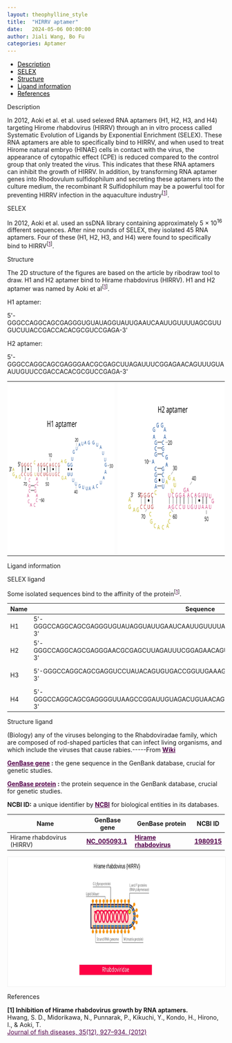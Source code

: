 ```yaml
---
layout: theophylline_style
title:  "HIRRV aptamer"
date:   2024-05-06 00:00:00
author: Jiali Wang, Bo Fu
categories: Aptamer
---
```

<html>



<div class="side-nav">
<ul>
    <div class="side-nav-item"><li><a href="#description" style="color: #000000;">Description</a></li></div>
    <div class="side-nav-item"><li><a href="#SELEX" style="color: #000000;">SELEX</a></li></div>
    <div class="side-nav-item"><li><a href="#Structure" style="color: #000000;">Structure</a></li></div>
    <div class="side-nav-item"><li><a href="#ligand-recognition" style="color: #000000;">Ligand information</a></li></div>
    <div class="side-nav-item"><li><a href="#references" style="color: #000000;">References</a></li></div>
    </ul>
</div>


<p class="header_box" id="description">Description</p>
<p>In 2012, Aoki et al. et al. used selexed RNA aptamers (H1, H2, H3, and H4) targeting Hirome rhabdovirus (HIRRV) through an in vitro process called Systematic Evolution of Ligands by Exponential Enrichment (SELEX). These RNA aptamers are able to specifically bind to HIRRV, and when used to treat Hirome natural embryo (HINAE) cells in contact with the virus, the appearance of cytopathic effect (CPE) is reduced compared to the control group that only treated the virus. This indicates that these RNA aptamers can inhibit the growth of HIRRV. In addition, by transforming RNA aptamer genes into Rhodovulum sulfidophilum and secreting these aptamers into the culture medium, the recombinant R Sulfidophilum may be a powerful tool for preventing HIRRV infection in the aquaculture industry<sup>[<a href="#ref1" style="color:#520049">1</a>]</sup>.<br></p>


<p class="header_box" id="SELEX">SELEX</p>
<p>In 2012, Aoki et al. used an ssDNA library containing approximately 5 × 10<sup>16</sup> different sequences. After nine rounds of SELEX, they isolated 45 RNA aptamers. Four of these (H1, H2, H3, and H4) were found to specifically bind to HIRRV<sup>[<a href="#ref1" style="color:#520049">1</a>]</sup>.</p>
<p>


<p class="header_box" id="Structure">Structure</p>
<p>The 2D structure of the figures are based on the article by ribodraw tool to draw. H1 and H2 aptamer bind to Hirame rhabdovirus (HIRRV). H1 and H2 aptamer was named by Aoki et al<sup>[<a href="#ref1" style="color:#520049">1</a>]</sup>.</p>
<p>H1 aptamer: </p>
<p>5'-GGGCCAGGCAGCGAGGGUGUAUAGGUAUUGAAUCAAUUGUUUUAGCGUUGUCUUACCGACCACACGCGUCCGAGA-3'<br></p>
<p>H2 aptamer: </p>
<p>5'-GGGCCAGGCAGCGAGGGAACGCGAGCUUAGAUUUCGGAGAACAGUUUGUAAUUGUUCCGACCACACGCGUCCGAGA-3'</p>
<table class="table table-bordered" style="table-layout:fixed;width:auto;margin-left:auto;margin-right:auto;"><tr>
  <td style="text-align:center;padding-bottom: 0px;padding-left: 0px;padding-top: 0px;padding-right: 0px">
  <img src="/images/2D/H1-aptamer_2D1.svg" alt="drawing" style="width:500px;height:400px;margin-top: 0px;margin-bottom: 0px;" >
  </td>
  <td style="text-align:center;padding-bottom: 0px;padding-right: 0px;padding-top: 0px;padding-right: 0px">
  <img src="/images/2D/H2-aptamer_2D2.svg" alt="drawing" style="width:500px;height:400px;margin-top: 0px;margin-bottom: 0px;" >
  </td>
  </tr>
  </table>


<p class="header_box" id="ligand-recognition">Ligand information</p>  

<p class="blowheader_box">SELEX ligand</p>
<p>Some isolated sequences bind to the affinity of the protein<sup>[<a href="#ref1" style="color:#520049">1</a>]</sup>.</p>
<table class="table table-bordered" style="table-layout:fixed;width:auto;margin-left:auto;margin-right:auto;" >
  <thead>
      <tr>
        <th onclick="sortTable(0)">Name</th>
        <th onclick="sortTable(1)">Sequence</th>
        <th onclick="sortTable(2)">Ligand</th>
        <th onclick="sortTable(3)">Affinity</th>
      </tr>
  </thead>
    <tbody>
      <tr>
      <td name="td0">H1</td>
      <td name="td1">5'-GGGCCAGGCAGCGAGGGUGUAUAGGUAUUGAAUCAAUUGUUUUAGCGUUGUCUUACCGACCACACGCGUCCGAGA-3'</td>
      <td name="td2">Hirame rhabdovirus (HIRRV)</td>
      <td name="td3">NA</td>
    </tr>
     <tr>
      <td name="td0">H2</td>
      <td name="td1">5'-GGGCCAGGCAGCGAGGGAACGCGAGCUUAGAUUUCGGAGAACAGUUUGUAAUUGUUCCGACCACACGCGUCCGAGA-3'</td>
      <td name="td2">Hirame rhabdovirus (HIRRV)</td>
      <td name="td3">NA</td>
    </tr>
     <tr>
      <td name="td0">H3</td>
      <td name="td1">5'-GGGCCAGGCAGCGAGGUCCUAUACAGUGUGACCGGUUGAAAGUGGGUUCGUUGCCGACCACACGCGUCCGAGA-3'</td>
      <td name="td2">Hirame rhabdovirus (HIRRV)</td>
      <td name="td3">NA</td>
    </tr>
     <tr>
      <td name="td0">H4</td>
      <td name="td1">5'-GGGCCAGGCAGCGAGGGGUUAAGCCGGAUUGUAGACUGUAACAGGUAGAGCUGGCCCGACCACACGCGUCCGAGA-3'</td>
      <td name="td2">Hirame rhabdovirus (HIRRV)</td>
      <td name="td3">NA</td>
    </tr>
	  </tbody>
  </table>



<p class="blowheader_box">Structure ligand</p>
<p>(Biology) any of the viruses belonging to the Rhabdoviradae family, which are composed of rod-shaped particles that can infect living organisms, and which include the viruses that cause rabies.-----From <a href="https://en.wikipedia.org/wiki/Rabies_virus" target="_blank" style="color:#520049; text-decoration: underline;"><b>Wiki</b></a></p>

<p class="dot-paragraph"><b><a href="https://ngdc.cncb.ac.cn/genbase/" target="_blank" style="color:#520049; text-decoration: underline;"><b>GenBase gene</b></a> :</b> the gene sequence in the GenBank database, crucial for genetic studies.</p>
<p class="dot-paragraph"><b><a href="https://ngdc.cncb.ac.cn/genbase/" target="_blank" style="color:#520049; text-decoration: underline;"><b>GenBase protein</b></a> :</b> the protein sequence in the GenBank database, crucial for genetic studies.</p>
<p class="dot-paragraph"><b>NCBI ID:</b> a unique identifier by <a href="https://www.ncbi.nlm.nih.gov/" target="_blank" style="color:#520049; text-decoration: underline;"><b>NCBI</b></a> for biological entities in its databases.</p>

<table class="table table-bordered" style="table-layout:fixed;width:auto;margin-left:auto;margin-right:auto;" >
  <thead>
      <tr>
        <th onclick="sortTable(0)">Name</th>
        <th onclick="sortTable(1)">GenBase gene</th>
        <th onclick="sortTable(2)">GenBase protein</th>
        <th onclick="sortTable(3)">NCBI ID</th>
      </tr>
  </thead>
    <tbody>
      <tr>
        <td name="td0">Hirame rhabdovirus (HIRRV)</td>
        <td name="td1"><a href="https://ngdc.cncb.ac.cn/genbase/search/gb/NC_005093.1" target="_blank" style="color:#520049"><b>NC_005093.1</b></a></td>
        <td name="td2"><a href="https://ngdc.cncb.ac.cn/genbase/search/index?accession=Hirame%20rhabdovirus&dataType=Protein&dataSource=" target="_blank" style="color:#520049"><b>Hirame rhabdovirus</b></a></td>
        <td name="td3"><a href="https://www.ncbi.nlm.nih.gov/datasets/taxonomy/1980915/" target="_blank" style="color:#520049"><b>1980915</b></a></td>
      </tr>
	  </tbody>
  </table>
<div style="display: flex; justify-content: center;"></div>
<img src="/images/Structure_ligand/HIRRV_stru_ligand.svg" alt="drawing" style="width:1000px;height:300px;border:solid 1px #efefef;display:block;margin:0 auto;border-radius:0;" class="img-responsive">
<div style="display: flex; justify-content: center;"></div>

         
<p class="header_box" id="references">References</p>
                
<a id="ref1"></a><font><strong>[1] Inhibition of Hirame rhabdovirus growth by RNA aptamers.</strong></font><br />
Hwang, S. D., Midorikawa, N., Punnarak, P., Kikuchi, Y., Kondo, H., Hirono, I., & Aoki, T.<br />
<a href="https://pubmed.ncbi.nlm.nih.gov/22943666/" target="_blank" style="color:#520049" >Journal of fish diseases, 35(12), 927–934. (2012)</a>
<br/>
